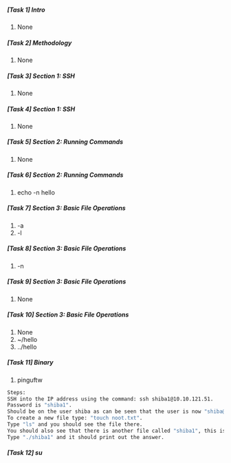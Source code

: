 ##### [Task 1] Intro
   1. None

##### [Task 2] Methodology
   1. None

##### [Task 3] Section 1: SSH
   1. None

##### [Task 4] Section 1: SSH
   1. None

##### [Task 5] Section 2: Running Commands
   1. None

##### [Task 6] Section 2: Running Commands
   1. echo -n hello

##### [Task 7] Section 3: Basic File Operations
   1. -a
   2. -l

##### [Task 8] Section 3: Basic File Operations
   1. -n

##### [Task 9] Section 3: Basic File Operations
   1. None

##### [Task 10] Section 3: Basic File Operations
   1. None
   2. ~/hello
   3. ../hello

##### [Task 11] Binary 
   1. pinguftw 

```sh
Steps: 
SSH into the IP address using the command: ssh shiba1@10.10.121.51. 
Password is "shiba1". 
Should be on the user shiba as can be seen that the user is now "shiba@nootnoot:~$". 
To create a new file type: "touch noot.txt". 
Type "ls" and you should see the file there. 
You should also see that there is another file called "shiba1", this is the binary that we have to run for the answer. 
Type "./shiba1" and it should print out the answer. 
```

##### [Task 12] su 



